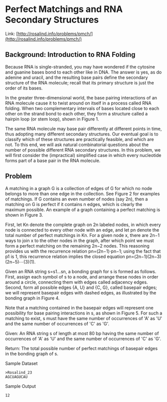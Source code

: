 # Perfect Matchings and RNA Secondary Structures

Link: [http://rosalind.info/problems/pmch/](http://rosalind.info/problems/pmch/)

## Background: Introduction to RNA Folding

Because RNA is single-stranded, you may have wondered if the cytosine and guanine bases bond to each other like in DNA. The answer is yes, as do adenine and uracil, and the resulting base pairs define the secondary structure of the RNA molecule; recall that its primary structure is just the order of its bases.

In the greater three-dimensional world, the base pairing interactions of an RNA molecule cause it to twist around on itself in a process called RNA folding. When two complementary intervals of bases located close to each other on the strand bond to each other, they form a structure called a hairpin loop (or stem loop), shown in Figure 1.

The same RNA molecule may base pair differently at different points in time, thus adopting many different secondary structures. Our eventual goal is to classify which of these structures are practically feasible, and which are not. To this end, we will ask natural combinatorial questions about the number of possible different RNA secondary structures. In this problem, we will first consider the (impractical) simplified case in which every nucleotide forms part of a base pair in the RNA molecule.

## Problem

A matching in a graph G is a collection of edges of G for which no node belongs to more than one edge in the collection. See Figure 2 for examples of matchings. If G contains an even number of nodes (say 2n), then a matching on G is perfect if it contains n edges, which is clearly the maximum possible. An example of a graph containing a perfect matching is shown in Figure 3.

First, let Kn denote the complete graph on 2n labeled nodes, in which every node is connected to every other node with an edge, and let pn denote the total number of perfect matchings in Kn. For a given node x, there are 2n−1 ways to join x to the other nodes in the graph, after which point we must form a perfect matching on the remaining 2n−2 nodes. This reasoning provides us with the recurrence relation pn=(2n−1)⋅pn−1; using the fact that p1 is 1, this recurrence relation implies the closed equation pn=(2n−1)(2n−3)(2n−5)⋯(3)(1).

Given an RNA string s=s1…sn, a bonding graph for s is formed as follows. First, assign each symbol of s to a node, and arrange these nodes in order around a circle, connecting them with edges called adjacency edges. Second, form all possible edges {A, U} and {C, G}, called basepair edges; we will represent basepair edges with dashed edges, as illustrated by the bonding graph in Figure 4.

Note that a matching contained in the basepair edges will represent one possibility for base pairing interactions in s, as shown in Figure 5. For such a matching to exist, s must have the same number of occurrences of 'A' as 'U' and the same number of occurrences of 'C' as 'G'.

Given: An RNA string s of length at most 80 bp having the same number of occurrences of 'A' as 'U' and the same number of occurrences of 'C' as 'G'.

Return: The total possible number of perfect matchings of basepair edges in the bonding graph of s.

Sample Dataset

```
>Rosalind_23
AGCUAGUCAU
```

Sample Output

```
12
```